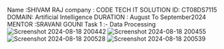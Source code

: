 Name :SHIVAM RAJ 
company : CODE TECH IT SOLUTION 
ID: CT08DS7115 
DOMAIN: Artificial Intelligence
DURATION : August To September2024 
MENTOR :SRAVANI GOUNI
Task 1 :- Data Processing
![Screenshot 2024-08-18 200442](https://github.com/user-attachments/assets/b76419b7-cfda-4cd9-b6aa-5a3f0b577e95)
![Screenshot 2024-08-18 200455](https://github.com/user-attachments/assets/bfff4920-4f77-4001-a021-f4a83f910b64)
![Screenshot 2024-08-18 200528](https://github.com/user-attachments/assets/8e396f01-aae4-41ea-8a22-6db8daaade28)
![Screenshot 2024-08-18 200539](https://github.com/user-attachments/assets/86d230e0-e9d1-4a63-be44-df4f39a7b785)
 
